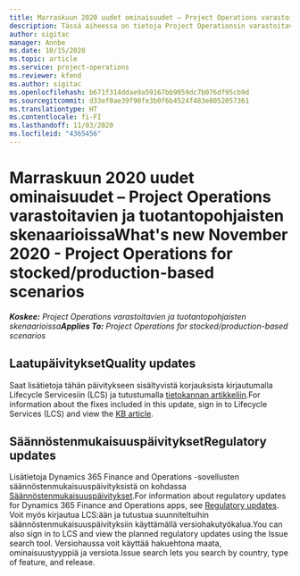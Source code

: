 ```yaml
---
title: Marraskuun 2020 uudet ominaisuudet – Project Operations varastoitavien ja tuotantopohjaisten skenaarioissa
description: Tässä aiheessa on tietoja Project Operationsin varastoitavien ja tuotantopohjaisten skenaarioiden marraskuun 2020 version päivityksissä olevia laatupäivityksiä.
author: sigitac
manager: Annbe
ms.date: 10/15/2020
ms.topic: article
ms.service: project-operations
ms.reviewer: kfend
ms.author: sigitac
ms.openlocfilehash: b671f314ddae9a59167bb9059dc7b076df95cb9d
ms.sourcegitcommit: d33ef0ae39f90fe3b0f6b4524f483e8052057361
ms.translationtype: HT
ms.contentlocale: fi-FI
ms.lasthandoff: 11/03/2020
ms.locfileid: "4365456"
---
```

# <a name="whats-new-november-2020---project-operations-for-stockedproduction-based-scenarios"></a><span data-ttu-id="c7ed8-103">Marraskuun 2020 uudet ominaisuudet – Project Operations varastoitavien ja tuotantopohjaisten skenaarioissa</span><span class="sxs-lookup"><span data-stu-id="c7ed8-103">What's new November 2020 - Project Operations for stocked/production-based scenarios</span></span>

<span data-ttu-id="c7ed8-104">_**Koskee:** Project Operations varastoitavien ja tuotantopohjaisten skenaarioissa_</span><span class="sxs-lookup"><span data-stu-id="c7ed8-104">_**Applies To:** Project Operations for stocked/production-based scenarios_</span></span>

## <a name="quality-updates"></a><span data-ttu-id="c7ed8-105">Laatupäivitykset</span><span class="sxs-lookup"><span data-stu-id="c7ed8-105">Quality updates</span></span>

<span data-ttu-id="c7ed8-106">Saat lisätietoja tähän päivitykseen sisältyvistä korjauksista kirjautumalla Lifecycle Servicesiin (LCS) ja tutustumalla [tietokannan artikkeliin](https://fix.lcs.dynamics.com/Issue/Details?bugId=488609&amp;dbType=3&amp;qc=8251e8e1d5e2386de850599926c1adc3fec8e2ba25308036d22cdfe0a1c28fc7).</span><span class="sxs-lookup"><span data-stu-id="c7ed8-106">For information about the fixes included in this update, sign in to Lifecycle Services (LCS) and view the [KB article](https://fix.lcs.dynamics.com/Issue/Details?bugId=488609&amp;dbType=3&amp;qc=8251e8e1d5e2386de850599926c1adc3fec8e2ba25308036d22cdfe0a1c28fc7).</span></span>

## <a name="regulatory-updates"></a><span data-ttu-id="c7ed8-107">Säännöstenmukaisuuspäivitykset</span><span class="sxs-lookup"><span data-stu-id="c7ed8-107">Regulatory updates</span></span>

<span data-ttu-id="c7ed8-108">Lisätietoja Dynamics 365 Finance and Operations -sovellusten säännöstenmukaisuuspäivityksistä on kohdassa [Säännöstenmukaisuuspäivitykset](https://docs.microsoft.com/dynamics365/finance/localizations/regulatory-updates).</span><span class="sxs-lookup"><span data-stu-id="c7ed8-108">For information about regulatory updates for Dynamics 365 Finance and Operations apps, see [Regulatory updates](https://docs.microsoft.com/dynamics365/finance/localizations/regulatory-updates).</span></span> <span data-ttu-id="c7ed8-109">Voit myös kirjautua LCS:ään ja tutustua suunniteltuihin säännöstenmukaisuuspäivityksiin käyttämällä versiohakutyökalua.</span><span class="sxs-lookup"><span data-stu-id="c7ed8-109">You can also sign in to LCS and view the planned regulatory updates using the Issue search tool.</span></span> <span data-ttu-id="c7ed8-110">Versiohaussa voit käyttää hakuehtona maata, ominaisuustyyppiä ja versiota.</span><span class="sxs-lookup"><span data-stu-id="c7ed8-110">Issue search lets you search by country, type of feature, and release.</span></span>
